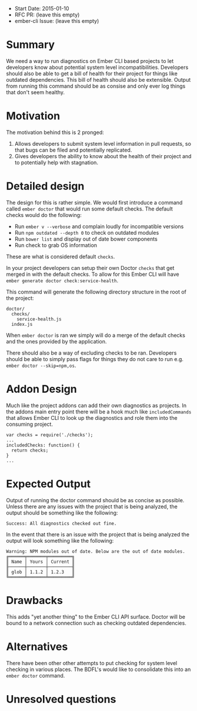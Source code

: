 - Start Date: 2015-01-10
- RFC PR: (leave this empty)
- ember-cli Issue: (leave this empty)

# Summary

We need a way to run diagnostics on Ember CLI based projects to let developers know about potential system level incompatibilities. Developers should also be able to get a bill of health for their project for things like outdated dependencies.  This bill of health should also be extensible.  Output from running this command should be as consise and only ever log things that don't seem healthy.

# Motivation

The motivation behind this is 2 pronged:

1. Allows developers to submit system level information in pull requests, so that bugs can be filed and potentially replicated.
2. Gives developers the ability to know about the health of their project and to potentially help with stagnation.

# Detailed design

The design for this is rather simple. We would first introduce a command called `ember doctor` that would run some default checks. The default checks would do the following:

- Run `ember v --verbose` and complain loudly for incompatible versions
- Run `npm outdated --depth 0` to check on outdated modules
- Run `bower list` and display out of date bower components
- Run check to grab OS information

These are what is considered default `checks`.

In your project developers can setup their own Doctor `checks` that get merged in with the default checks. To allow for this Ember CLI will have `ember generate doctor check:service-health`.

This command will generate the following directory structure in the root of the project:

```
doctor/
  checks/
    service-health.js
  index.js
```

When `ember doctor` is ran we simply will do a merge of the default checks and the ones provided by the application.

There should also be a way of excluding checks to be ran. Developers should be able to simply pass flags for things they do not care to run e.g. `ember doctor --skip=npm,os`.

# Addon Design
Much like the project addons can add their own diagnostics as projects.
In the addons main entry point there will be a hook much like
`includedCommands` that allows Ember CLI to look up the diagnostics and
role them into the consuming project.

```
var checks = require('./checks');
...
includedChecks: function() {
  return checks;
}
...
```

# Expected Output
Output of running the doctor command should be as concise as possible.
Unless there are any issues with the project that is being analyzed, the
output should be something like the following:

```
Success: All diagnostics checked out fine.
```

In the event that there is an issue with the project that is being
analyzed the output will look something like the following:

```
Warning: NPM modules out of date. Below are the out of date modules.
╔══════╤═══════╤═════════╗
║ Name │ Yours │ Current ║
╟──────┼───────┼─────────╢
║ glob │ 1.1.2 │ 1.2.3   ║
╚══════╧═══════╧═════════╝
```

# Drawbacks

This adds "yet another thing" to the Ember CLI API surface. Doctor will be bound to a network connection such as checking outdated dependencies.

# Alternatives

There have been other other attempts to put checking for system level checking in various places. The BDFL's would like to consolidate this into an `ember doctor` command.

# Unresolved questions
